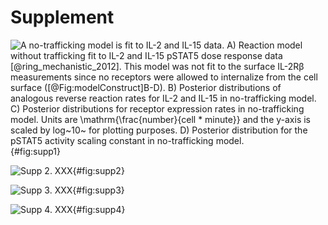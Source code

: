 # Supplement

![**A no-trafficking model is fit to IL-2 and IL-15 data.** A) Reaction model without trafficking fit to IL-2 and IL-15 pSTAT5 dose response data [@ring_mechanistic_2012]. This model was not fit to the surface IL-2Rβ measurements since no receptors were allowed to internalize from the cell surface ([@Fig:modelConstruct]B-D).
B) Posterior distributions of analogous reverse reaction rates for IL-2 and IL-15 in no-trafficking model.
C) Posterior distributions for receptor expression rates in no-trafficking model. Units are $\mathrm{\frac{number}{cell * minute}}$ and the y-axis is scaled by log~10~ for plotting purposes.
D) Posterior distribution for the pSTAT5 activity scaling constant in no-trafficking model. ](./Figures/figureS1.svg){#fig:supp1}

![**Supp 2.** XXX](./Figures/figureS2.svg){#fig:supp2}

![**Supp 3.** XXX](./Figures/figureS3.svg){#fig:supp3}

![**Supp 4.** XXX](./Figures/figureS4.svg){#fig:supp4}
